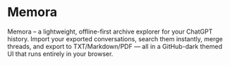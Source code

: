 # Memora
Memora – a lightweight, offline-first archive explorer for your ChatGPT history. Import your exported conversations, search them instantly, merge threads, and export to TXT/Markdown/PDF — all in a GitHub-dark themed UI that runs entirely in your browser.
